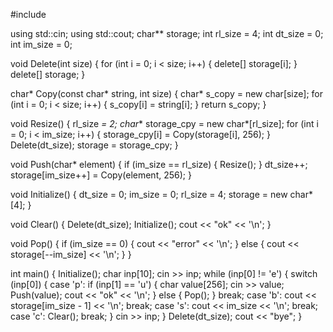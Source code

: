 #include <iostream>

using std::cin;
using std::cout;
char** storage;
int rl_size = 4;
int dt_size = 0;
int im_size = 0;

void Delete(int size) {
  for (int i = 0; i < size; i++) {
    delete[] storage[i];
  }
  delete[] storage;
}

char* Copy(const char* string, int size) {
  char* s_copy = new char[size];
  for (int i = 0; i < size; i++) {
    s_copy[i] = string[i];
  }
  return s_copy;
}

void Resize() {
  rl_size *= 2;
  char** storage_cpy = new char*[rl_size];
  for (int i = 0; i < im_size; i++) {
    storage_cpy[i] = Copy(storage[i], 256);
  }
  Delete(dt_size);
  storage = storage_cpy;
}

void Push(char* element) {
  if (im_size == rl_size) {
    Resize();
  }
  dt_size++;
  storage[im_size++] = Copy(element, 256);
}

void Initialize() {
  dt_size = 0;
  im_size = 0;
  rl_size = 4;
  storage = new char*[4];
}

void Clear() {
  Delete(dt_size);
  Initialize();
  cout << "ok" << '\n';
}

void Pop() {
  if (im_size == 0) {
    cout << "error" << '\n';
  } else {
    cout << storage[--im_size] << '\n';
  }
}

int main() {
  Initialize();
  char inp[10];
  cin >> inp;
  while (inp[0] != 'e') {
    switch (inp[0]) {
      case 'p':
        if (inp[1] == 'u') {
          char value[256];
          cin >> value;
          Push(value);
          cout << "ok" << '\n';
        } else {
          Pop();
        }
        break;
      case 'b':
        cout << storage[im_size - 1] << '\n';
        break;
      case 's':
        cout << im_size << '\n';
        break;
      case 'c':
        Clear();
        break;
    }
    cin >> inp;
  }
  Delete(dt_size);
  cout << "bye";
}
